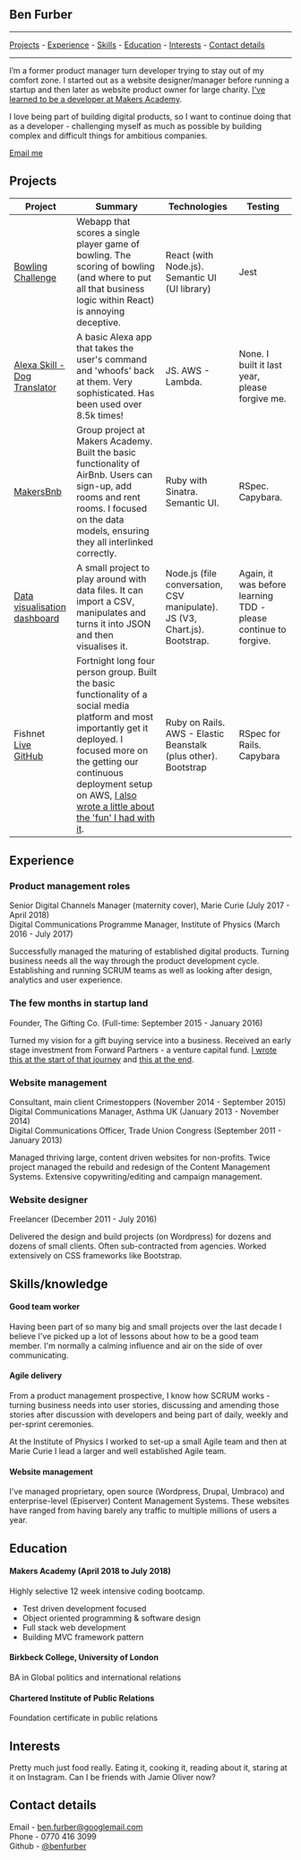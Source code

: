 ## Ben Furber
***
[Projects](#projects) - [Experience](#experience) - [Skills](#skills) - [Education](#education) - [Interests](#interests) - [Contact details](#contact)
***

I’m a former product manager turn developer trying to stay out of my comfort zone. I started out as a website designer/manager before running a startup and then later as website product owner for large charity. [I've learned to be a developer at Makers Academy](#education).

I love being part of building digital products, so I want to continue doing that as a developer - challenging myself as much as possible by building complex and difficult things for ambitious companies.

[Email me](mailto:ben.furber@googlemail.com)

## <a name="projects">Projects</a>

| Project       | Summary       | Technologies  | Testing |
| ------------- |---------------| --------------|---------|
| [Bowling Challenge](https://github.com/benfurber/bowling-challenge) | Webapp that scores a single player game of bowling. The scoring of bowling (and where to put all that business logic within React) is annoying deceptive. | React (with Node.js). Semantic UI (UI library) | Jest |
| [Alexa Skill - Dog Translator](https://www.amazon.co.uk/Ben-Furber-Dog-Translator/dp/B07B28NH9G/ref=sr_1_1?s=digital-skills&ie=UTF8&qid=1523111280&sr=1-1&keywords=dog+translator) | A basic Alexa app that takes the user's command and 'whoofs' back at them. Very sophisticated. Has been used over 8.5k times! | JS. AWS - Lambda. | None. I built it last year, please forgive me. |
| [MakersBnb](https://github.com/charmalt/makersbnb) | Group project at Makers Academy. Built the basic functionality of AirBnb. Users can sign-up, add rooms and rent rooms. I focused on the data models, ensuring they all interlinked correctly. | Ruby with Sinatra. Semantic UI. | RSpec. Capybara. |
| [Data visualisation dashboard](https://github.com/benfurber/datadashboard) | A small project to play around with data files. It can import a CSV, manipulates and turns it into JSON and then visualises it. | Node.js (file conversation, CSV manipulate). JS (V3, Chart.js). Bootstrap. | Again, it was before learning TDD - please continue to forgive. |
| Fishnet<br/> [Live](http://fishes.eu-west-2.elasticbeanstalk.com/) <br/>[GitHub](https://github.com/ZoeKavanagh/fishnet) | Fortnight long four person group. Built the basic functionality of a social media platform and most importantly get it deployed. I focused more on the getting our continuous deployment setup on AWS, [I also wrote a little about the 'fun' I had with it](https://medium.com/@benfurber/a-few-things-ive-learned-that-s-made-aws-less-scary-f5600f7e662a). | Ruby on Rails. AWS - Elastic Beanstalk (plus other). Bootstrap | RSpec for Rails. Capybara |

## <a name="experience">Experience</a>

### Product management roles
Senior Digital Channels Manager (maternity cover), Marie Curie (July 2017 - April 2018)<br>
Digital Communications Programme Manager, Institute of Physics (March 2016 - July 2017)<br>

Successfully managed the maturing of established digital products. Turning business needs all the way through the product development cycle. Establishing and running SCRUM teams as well as looking after design, analytics and user experience.

### The few months in startup land
Founder, The Gifting Co. (Full-time: September 2015 - January 2016)<br>

Turned my vision for a gift buying service into a business. Received an early stage investment from Forward Partners - a venture capital fund. <a href="https://medium.com/@benfurber/so-i-m-officially-a-founder-now-what-ca88c9516408">I wrote this at the start of that journey</a> and <a href="https://medium.com/@benfurber/so-i-ve-hit-a-wall-what-now-b07bbc60f75a">this at the end</a>.

### Website management
Consultant, main client Crimestoppers (November 2014 - September 2015)<br>
Digital Communications Manager, Asthma UK (January 2013 - November 2014)<br>
Digital Communications Officer, Trade Union Congress (September 2011 - January 2013)<br>

Managed thriving large, content driven websites for non-profits. Twice project managed the rebuild and redesign of the Content Management Systems. Extensive copywriting/editing and campaign management.

### Website designer</strong><br/>
Freelancer (December 2011 - July 2016)

Delivered the design and build projects (on Wordpress) for dozens and dozens of small clients. Often sub-contracted from agencies. Worked extensively on CSS frameworks like Bootstrap.

## <a name="skills">Skills/knowledge</a>

#### Good team worker
Having been part of so many big and small projects over the last decade I believe I've picked up a lot of lessons about how to be a good team member. I'm normally a calming influence and air on the side of over communicating.

#### Agile delivery
From a product management prospective, I know how SCRUM works - turning business needs into user stories, discussing and amending those stories after discussion with developers and being part of daily, weekly and per-sprint ceremonies.

At the Institute of Physics I worked to set-up a small Agile team and then at Marie Curie I lead a larger and well established Agile team.

#### Website management
I've managed proprietary, open source (Wordpress, Drupal, Umbraco) and enterprise-level (Episerver) Content Management Systems. These websites have ranged from having barely any traffic to multiple millions of users a year.

## <a name="education">Education</a>

#### Makers Academy (April 2018 to July 2018)
Highly selective 12 week intensive coding bootcamp.

- Test driven development focused
- Object oriented programming & software design
- Full stack web development
- Building MVC framework pattern

#### Birkbeck College, University of London
BA in Global politics and international relations

#### Chartered Institute of Public Relations
Foundation certificate in public relations

## <a name="interests">Interests</a>

Pretty much just food really. Eating it, cooking it, reading about it, staring at it on Instagram. Can I be friends with Jamie Oliver now?

## <a name="contact">Contact details</a>

Email - [ben.furber@googlemail.com](ben.furber@googlemail.com)<br/>
Phone - 0770 416 3099<br/>
Github - [@benfurber](https://github.com/benfurber/)
